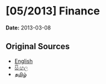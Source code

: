 # [05/2013] Finance

**Date:** 2013-03-08

## Original Sources

- [English](https://documents.gov.lk/view/bills/2013/3/05-2013_E.pdf)
- [සිංහල](https://documents.gov.lk/view/bills/2013/3/05-2013_S.pdf)
- [தமிழ்](https://documents.gov.lk/view/bills/2013/3/05-2013_T.pdf)
